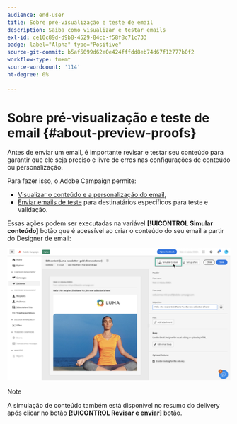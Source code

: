 ```yaml
---
audience: end-user
title: Sobre pré-visualização e teste de email
description: Saiba como visualizar e testar emails
exl-id: ce10c89d-d9b8-4529-84cb-f58f8c71c733
badge: label="Alpha" type="Positive"
source-git-commit: b5af5099d62e0e424fffdd8eb74d67f12777b0f2
workflow-type: tm+mt
source-wordcount: '114'
ht-degree: 0%

---
```


# Sobre pré-visualização e teste de email {#about-preview-proofs}

Antes de enviar um email, é importante revisar e testar seu conteúdo para garantir que ele seja preciso e livre de erros nas configurações de conteúdo ou personalização.

Para fazer isso, o Adobe Campaign permite:

* [Visualizar o conteúdo e a personalização do email](preview-content.md),
   <!--* [Check the email rendering](#rendering) in popular desktop, mobile and web-based clients,-->
* [Enviar emails de teste](proofs.md) para destinatários específicos para teste e validação.

Essas ações podem ser executadas na variável **[!UICONTROL Simular conteúdo]** botão que é acessível ao criar o conteúdo do seu email a partir do Designer de email:

![](assets/simulate.png)

>[!NOTE]
>
>A simulação de conteúdo também está disponível no resumo do delivery após clicar no botão **[!UICONTROL Revisar e enviar]** botão.
